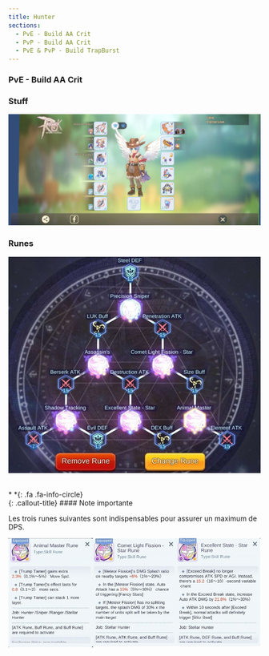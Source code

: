 ```yaml
---
title: Hunter
sections:
  - PvE - Build AA Crit
  - PvP - Build AA Crit
  - PvE & PvP - Build TrapBurst
---
```


### PvE - Build AA Crit 

### Stuff

<img href="https://raw.githubusercontent.com/RoM-EternalPov/RoM-EternalPov.github.io/gh-pages/assets/images/jobs/hunter/PvE_AA_Crit/Hunter_PvE_AA_Crit_Build.png" src="../../assets/images/jobs/hunter/PvE_AA_Crit/Hunter_PvE_AA_Crit_Build.png" style="max-width: 100%; height: auto;" alt="Stuff AA Crit" />

### Runes

<img href="https://raw.githubusercontent.com/RoM-EternalPov/RoM-EternalPov.github.io/gh-pages/assets/images/jobs/hunter/PvE_AA_Crit/runes_0.png" src="../../assets/images/jobs/hunter/PvE_AA_Crit/runes_0.png" style="max-width: 100%; height: auto;" alt="Runes AA Crit" /><br><br>

<div class="callout-block callout-info"><div class="icon-holder">*&nbsp;*{: .fa .fa-info-circle}
</div><div class="content">
{: .callout-title}
#### Note importante

Les trois runes suivantes sont indispensables pour assurer un maximum de DPS.

</div></div>

<img href="https://raw.githubusercontent.com/RoM-EternalPov/RoM-EternalPov.github.io/gh-pages/assets/images/jobs/hunter/PvE_AA_Crit/runes_1.png" src="../../assets/images/jobs/hunter/PvE_AA_Crit/runes_1.png" style="max-width: 100%; height: auto;" alt="Stuff AA Crit" />
